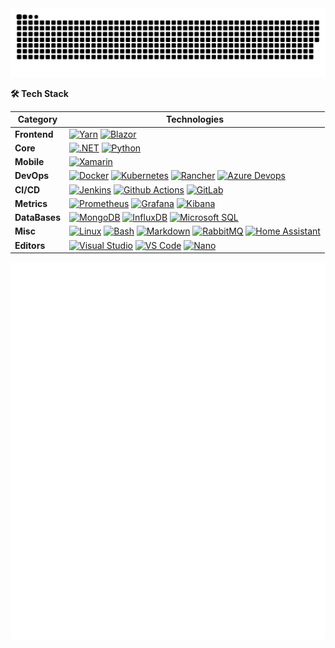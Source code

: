 <picture>
  <source media="(prefers-color-scheme: dark)" srcset="snek.svg" />
  <source media="(prefers-color-scheme: light)" srcset="snek.svg" />
  <img alt="github-snake" src="snek.svg" />
</picture>

<b>🛠️ Tech Stack</b>

| **Category** | **Technologies** |
| - | - |
**Frontend** | [![Yarn](https://img.shields.io/static/v1?label=&message=Yarn&color=6388B6&logo=Yarn&logoColor=ffffff)](https://yarnpkg.com/) [![Blazor](https://img.shields.io/static/v1?label=&message=Blazor&color=512BD4&logo=Blazor&logoColor=FFFFFF)](https://dotnet.microsoft.com/en-us/apps/aspnet/web-apps/blazor)
**Core** | [![.NET](https://img.shields.io/static/v1?label=&message=.NET&color=512BD4&logo=dotnet&logoColor=FFFFFF)](https://dotnet.microsoft.com/en-us/) [![Python](https://img.shields.io/static/v1?label=&message=Python&color=3C78A9&logo=python&logoColor=FFFFFF)](https://www.python.org/)
**Mobile** | [![Xamarin](https://img.shields.io/static/v1?label=&message=Xamarin&color=3498DB&logo=Xamarin&logoColor=FFFFFF)](https://dotnet.microsoft.com/en-us/apps/xamarin)
**DevOps** | [![Docker](https://img.shields.io/static/v1?label=&message=Docker&color=2496ED&logo=docker&logoColor=FFFFFF)](https://docker.com/) [![Kubernetes](https://img.shields.io/static/v1?label=&message=Kubernetes&color=326CE5&logo=kubernetes&logoColor=FFFFFF)](https://kubernetes.io/) [![Rancher](https://img.shields.io/static/v1?label=&message=Rancher&color=0075A8&logo=rancher&logoColor=FFFFFF)](https://rancher.com/) [![Azure Devops](https://img.shields.io/static/v1?label=&message=Azure%20DevOps&color=0078D7&logo=azuredevops&logoColor=FFFFFF)](https://azure.microsoft.com/en-us/services/devops/)
**CI/CD** | [![Jenkins](https://img.shields.io/static/v1?label=&message=Jenkins&color=D24939&logo=jenkins&logoColor=FFFFFF)](https://www.jenkins.io/) [![Github Actions](https://img.shields.io/static/v1?label=&message=Github%20Actions&color=2088FF&logo=githubactions&logoColor=FFFFFF)](https://github.com/features/actions) [![GitLab](https://img.shields.io/static/v1?label=&message=GitLab&color=FC6D26&logo=gitlab&logoColor=FFFFFF)](https://about.gitlab.com/)
**Metrics** | [![Prometheus](https://img.shields.io/static/v1?label=&message=Prometheus&color=E6522C&logo=prometheus&logoColor=FFFFFF)](https://prometheus.io/) [![Grafana](https://img.shields.io/static/v1?label=&message=Grafana&color=F46800&logo=grafana&logoColor=FFFFFF)](https://grafana.com/) [![Kibana](https://img.shields.io/static/v1?label=&message=Kibana&color=005571&logo=kibana&logoColor=FFFFFF)](https://www.elastic.co/kibana/)
**DataBases** | [![MongoDB](https://img.shields.io/static/v1?label=&message=MongoDB&color=47A248&logo=mongodb&logoColor=FFFFFF)](https://www.mongodb.com/) [![InfluxDB](https://img.shields.io/static/v1?label=&message=InfluxDB&color=22ADF6&logo=influxdb&logoColor=FFFFFF)](https://www.influxdata.com/) [![Microsoft SQL](https://img.shields.io/static/v1?label=&message=Microsoft%20SQL%20Server&color=CC2927&logo=microsoftsqlserver&logoColor=FFFFFF)](https://www.microsoft.com/en-us/sql-server/sql-server-downloads) 
**Misc** | [![Linux](https://img.shields.io/static/v1?label=&message=Linux&color=FCC624&logo=linux&logoColor=FFFFFF)](https://www.linux.org/) [![Bash](https://img.shields.io/static/v1?label=&message=Bash&color=4EAA25&logo=gnubash&logoColor=FFFFFF)](https://www.gnu.org/software/bash/) [![Markdown](https://img.shields.io/static/v1?label=&message=Markdown&color=000000&logo=markdown&logoColor=FFFFFF)](https://en.wikipedia.org/wiki/Markdown) [![RabbitMQ](https://img.shields.io/static/v1?label=&message=RabbitMQ&color=FF6600&logo=rabbitmq&logoColor=FFFFFF)](https://www.rabbitmq.com/) [![Home Assistant](https://img.shields.io/static/v1?label=&message=HomeAssistant&color=41BDF5&logo=homeassistant&logoColor=FFFFFF)](https://www.home-assistant.io/)
**Editors** | [![Visual Studio](https://img.shields.io/static/v1?label=&message=Visual%20Studio&color=5C2D91&logo=visualstudio&logoColor=FFFFFF)](https://www.vim.org/) [![VS Code](https://img.shields.io/static/v1?label=&message=VS%20Code&color=9013FE&logo=visualstudiocode&logoColor=FFFFFF)](https://code.visualstudio.com/) [![Nano](https://img.shields.io/static/v1?label=&message=Nano&color=4A90E2&logo=nano&logoColor=FFFFFF)](https://www.nano-editor.org/)


![Metrics](/metrics.svg)
